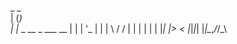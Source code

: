  _ _                  
| (_)                 
| |_ _ __  _   ___  __
| | | '_ \| | | \ \/ /
| | | | | | |_| |>  < 
|_|_|_| |_|\__,_/_/\_\
